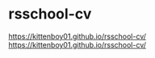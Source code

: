 # rsschool-cv
https://kittenboy01.github.io/rsschool-cv/
https://kittenboy01.github.io/rsschool-cv/
